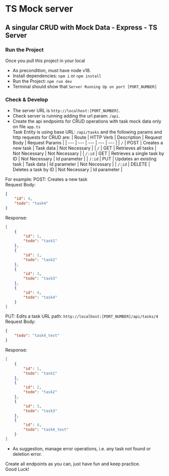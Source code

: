 # TS Mock server
## A singular CRUD with Mock Data - Express - TS Server


### Run the Project
Once you pull this project in your local
- As precondition, must have node v18.
- Install dependencies: `npm i` or `npm install`
- Run the Project: `npm run dev`
- Terminal should show that `Server Running Up on port [PORT_NUMBER]`

### Check & Develop
- The server URL is `http://localhost:[PORT_NUMBER]`.
- Check server is running adding the url param: `/api`.
- Create the api endpoints for CRUD operations with task mock data only on file `app.ts` \
Task Entity is using base URL: `/api/tasks` and the following params and http requests for CRUD are:
  | Route | HTTP Verb | Description | Request Body | Request Params |
  | --- | --- | --- | --- | --- |
  | `/` | POST | Creates a new task | Task data | Not Necessary  |
  | `/` | GET | Retrieves all tasks | Not Necessary | Not Necessary |
  | `/:id` | GET | Retrieves a single task by ID | Not Necessary  |  Id parameter |
  | `/:id` | PUT | Updates an existing task | Task data | Id parameter | Not Necessary  |
  | `/:id` | DELETE | Deletes a task by ID | Not Necessary | Id parameter |


For example:
POST: Creates a new task \
Request Body:
```json
{
	"id": 4,
	"todo": "task4"
}
```

Response:
```json
[
	{
		"id": 1,
		"todo": "task1"
	},
	{
		"id": 2,
		"todo": "task2"
	},
	{
		"id": 3,
		"todo": "task3"
	},
    {
        "id": 4,
        "todo": "task4"
    }
]
```

PUT: Edits a task
URL path: `http://localhost:[PORT_NUMBER]/api/tasks/4` \
Request Body:
```json
{
	"todo": "task4_test"
}
```

Response:
```json
[
	{
		"id": 1,
		"todo": "task1"
	},
	{
		"id": 2,
		"todo": "task2"
	},
	{
		"id": 3,
		"todo": "task3"
	},
    {
        "id": 4,
        "todo": "task4_test"
    }
]
```
- As suggestion, manage error operations, i.e. any task not found or deletion error.

Create all endpoints as you can, just have fun and keep practice. \
Good Luck!
